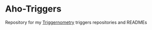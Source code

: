 # Aho-Triggers
Repository for my [Triggernometry](https://github.com/paissaheavyindustries/Triggernometry) triggers repositories and READMEs
